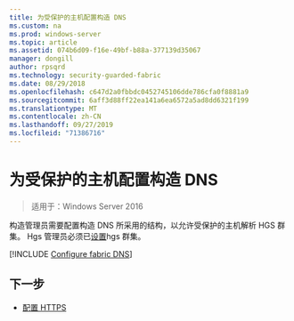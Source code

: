 ```yaml
---
title: 为受保护的主机配置构造 DNS
ms.custom: na
ms.prod: windows-server
ms.topic: article
ms.assetid: 074b6d09-f16e-49bf-b88a-377139d35067
manager: dongill
author: rpsqrd
ms.technology: security-guarded-fabric
ms.date: 08/29/2018
ms.openlocfilehash: c647d2a0fbbdc0452745106dde786cfa0f8881a9
ms.sourcegitcommit: 6aff3d88ff22ea141a6ea6572a5ad8dd6321f199
ms.translationtype: MT
ms.contentlocale: zh-CN
ms.lasthandoff: 09/27/2019
ms.locfileid: "71386716"
---
```

# <a name="configure-the-fabric-dns-for-guarded-hosts"></a>为受保护的主机配置构造 DNS

>适用于：Windows Server 2016

构造管理员需要配置构造 DNS 所采用的结构，以允许受保护的主机解析 HGS 群集。 Hgs 管理员必须已[设置](/WindowsServerDocs/virtualization/guarded-fabric-shielded-vm/guarded-fabric-setting-up-the-host-guardian-service-hgs.md)hgs 群集。

[!INCLUDE [Configure fabric DNS](../../../includes/guarded-fabric-configure-fabric-dns.md)] 


## <a name="next-step"></a>下一步

- [配置 HTTPS](guarded-fabric-configure-hgs-https.md)
